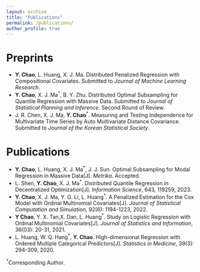 ```yaml
---
layout: archive
title: "Publications"
permalink: /publications/
author_profile: true
---
```

Preprints
======
- **Y. Chao**, L. Huang, X. J. Ma<sup>*</sup>*. Distributed Penalized Regression with Compositional Covariates. Submitted to *Journal of Machine Learning Research*. 
- **Y. Chao**, X. J. Ma<sup>*</sup>, B. Y. Zhu. Distributed Optimal Subsampling for Quantile Regression with Massive Data. Submitted to *Journal of Statistical Planning and Inference*. Second Round of Review.
- J. R. Chen, X. J. Ma, **Y. Chao**<sup>*</sup>. Measuring and Testing Independence for Multivariate Time Series by Auto Multivariate Distance Covariance. Submitted to *Journal of the Korean Statistical Society*.

Publications
======
- **Y. Chao**, L. Huang, X. J. Ma<sup>*</sup>, J. J. Sun. Optimal Subsampling for Modal Regression in Massive Data[J]. *Metrika*. Accepted.
- L. Shen, **Y. Chao**, X. J. Ma<sup>*</sup>. Distributed Quantile Regression in Decentralized Optimization[J]. *Information Science*, 643, 119259, 2023.
- **Y. Chao**, X. J. Ma, Y. G. Li, L. Huang<sup>*</sup>. A Penalized Estimation for the Cox Model with Ordinal Multinomial Covariates[J]. *Journal of Statistical Computation and Simulation*, 92(6): 1194-1223, 2022.
- **Y Chao**, Y. X. Tan,X. Dan, L. Huang<sup>*</sup>. Study on Logistic Regression with Ordinal Multinomial Covariates[J]. *Journal of Statistics and Information*, 36(03): 20-31, 2021.
- L. Huang, W. Q. Hang<sup>*</sup>, **Y. Chao**. High-dimensional Regression with Ordered Multiple Categorical Predictors[J]. *Statistics in Medicine*, 39(3): 294-309, 2020.


<sup>*</sup>Corresponding Author.
   

